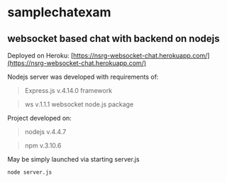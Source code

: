 # samplechatexam
## websocket based chat with backend on nodejs

Deployed on Heroku:
[https://nsrg-websocket-chat.herokuapp.com/](https://nsrg-websocket-chat.herokuapp.com/)

Nodejs server was developed with requirements of:
> Express.js v.4.14.0 framework

> ws v.1.1.1 websocket node.js package

Project developed on:

> nodejs v.4.4.7

> npm v.3.10.6

May be simply launched via starting server.js
```
node server.js
```
